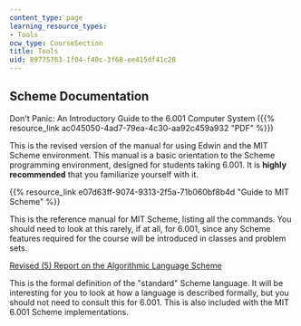 ```yaml
---
content_type: page
learning_resource_types:
- Tools
ocw_type: CourseSection
title: Tools
uid: 89775783-1f04-f40c-3f68-ee415df41c28
---
```


Scheme Documentation
--------------------

Don't Panic: An Introductory Guide to the 6.001 Computer System ({{% resource_link ac045050-4ad7-79ea-4c30-aa92c459a932 "PDF" %}})

This is the revised version of the manual for using Edwin and the MIT Scheme environment. This manual is a basic orientation to the Scheme programming environment, designed for students taking 6.001. It is **highly recommended** that you familiarize yourself with it.

{{% resource_link e07d63ff-9074-9313-2f5a-71b060bf8b4d "Guide to MIT Scheme" %}}

This is the reference manual for MIT Scheme, listing all the commands. You should need to look at this rarely, if at all, for 6.001, since any Scheme features required for the course will be introduced in classes and problem sets.

[Revised (5) Report on the Algorithmic Language Scheme](http://www.swiss.ai.mit.edu/~jaffer/r5rs_toc.html)

This is the formal definition of the "standard" Scheme language. It will be interesting for you to look at how a language is described formally, but you should not need to consult this for 6.001. This is also included with the MIT 6.001 Scheme implementations.